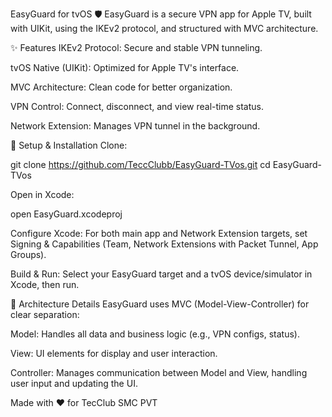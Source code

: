 EasyGuard for tvOS 🛡️
EasyGuard is a secure VPN app for Apple TV, built with UIKit, using the IKEv2 protocol, and structured with MVC architecture.

✨ Features
IKEv2 Protocol: Secure and stable VPN tunneling.

tvOS Native (UIKit): Optimized for Apple TV's interface.

MVC Architecture: Clean code for better organization.

VPN Control: Connect, disconnect, and view real-time status.

Network Extension: Manages VPN tunnel in the background.

🚀 Setup & Installation
Clone:

git clone https://github.com/TeccClubb/EasyGuard-TVos.git
cd EasyGuard-TVos

Open in Xcode:

open EasyGuard.xcodeproj

Configure Xcode: For both main app and Network Extension targets, set Signing & Capabilities (Team, Network Extensions with Packet Tunnel, App Groups).

Build & Run: Select your EasyGuard target and a tvOS device/simulator in Xcode, then run.

📐 Architecture Details
EasyGuard uses MVC (Model-View-Controller) for clear separation:

Model: Handles all data and business logic (e.g., VPN configs, status).

View: UI elements for display and user interaction.

Controller: Manages communication between Model and View, handling user input and updating the UI.

Made with ❤️ for TecClub SMC PVT
